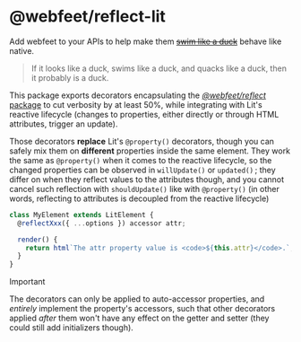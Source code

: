 # @webfeet/reflect-lit

Add webfeet to your APIs to help make them [~~swim like a duck~~](https://en.wikipedia.org/wiki/Duck_test) behave like native.

> If it looks like a duck, swims like a duck, and quacks like a duck, then it probably is a duck.

This package exports decorators encapsulating the [_@webfeet/reflect_ package](../core/README.md) to cut verbosity by at least 50%, while integrating with Lit's reactive lifecycle (changes to properties, either directly or through HTML attributes, trigger an update).

Those decorators **replace** Lit's `@property()` decorators, though you can safely mix them on **different** properties inside the same element.
They work the same as `@property()` when it comes to the reactive lifecycle, so the changed properties can be observed in `willUpdate()` or `updated()` ; they differ on when they reflect values to the attributes though, and you cannot cancel such reflection with `shouldUpdate()` like with `@property()` (in other words, reflecting to attributes is decoupled from the reactive lifecycle)

```js
class MyElement extends LitElement {
  @reflectXxx({ ...options }) accessor attr;

  render() {
    return html`The attr property value is <code>${this.attr}</code>.`;
  }
}
```

> [!IMPORTANT]
> The decorators can only be applied to auto-accessor properties, and _entirely_ implement the property's accessors, such that other decorators applied _after_ them won't have any effect on the getter and setter (they could still add initializers though).
